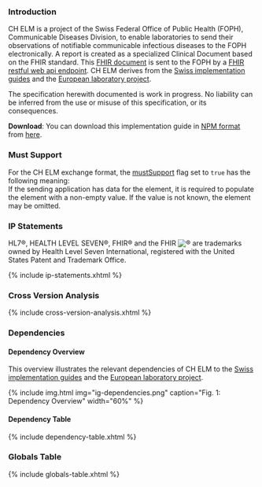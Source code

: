 ### Introduction
CH ELM is a project of the Swiss Federal Office of Public Health (FOPH), Communicable Diseases Division, to enable laboratories to send their observations of notifiable communicable infectious diseases to the FOPH electronically.
A report is created as a specialized Clinical Document based on the FHIR standard. This [FHIR document](document.html) is sent to the FOPH by a [FHIR restful web api endpoint](api.html). CH ELM derives from the [Swiss implementation guides](https://fhir.ch/) and the [European laboratory project](https://build.fhir.org/ig/hl7-eu/laboratory/branches/master/index.html).

<div markdown="1" class="stu-note">

The specification herewith documented is work in progress. No liability can be inferred from the use or misuse of this specification, or its consequences.

</div>

**Download**: You can download this implementation guide in [NPM format](https://confluence.hl7.org/display/FHIR/NPM+Package+Specification) from [here](package.tgz).

### Must Support
For the CH ELM exchange format, the [mustSupport](https://www.hl7.org/fhir/profiling.html#mustsupport) flag set to `true` has the following meaning:   
If the sending application has data for the element, it is required to populate the element with a non-empty value. If the value is not known, the element may be omitted.

### IP Statements
HL7®, HEALTH LEVEL SEVEN®, FHIR® and the FHIR <img src="icon-fhir-16.png" style="float: none; margin: 0px; padding: 0px; vertical-align: bottom"/>&reg; are trademarks owned by Health Level Seven International, registered with the United States Patent and Trademark Office.

{% include ip-statements.xhtml %}

### Cross Version Analysis

{% include cross-version-analysis.xhtml %}

### Dependencies

#### Dependency Overview
This overview illustrates the relevant dependencies of CH ELM to the [Swiss implementation guides](https://fhir.ch/) and the [European laboratory project](https://build.fhir.org/ig/hl7-eu/laboratory/branches/master/index.html).

{% include img.html img="ig-dependencies.png" caption="Fig. 1: Dependency Overview" width="60%" %}

#### Dependency Table
{% include dependency-table.xhtml %}

### Globals Table

{% include globals-table.xhtml %}
